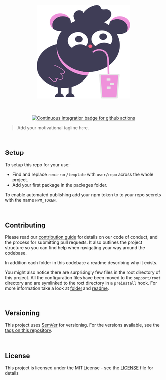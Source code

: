 <div align="center">
  <br />
  <div align="center">
    <img width="300" height="300" src="../support/assets/logo.svg" alt="svg logo" />
  </div>
  <br />
  <br />
  <br />
  <div align="center">
    <a href="https://github.com/remirror/template/actions?query=workflow:ci"><img src="https://github.com/remirror/template/workflows/ci/badge.svg?branch=next" alt="Continuous integration badge for github actions" /></a>
  </div>
</div>

> Add your motivational tagline here.

<br />

## Setup

To setup this repo for your use:

- Find and replace `remirror/template` with `user/repo` across the whole project.
- Add your first package in the packages folder.

To enable automated publishing add your npm token to to your repo secrets with the name `NPM_TOKEN`.

<br />

## Contributing

Please read our [contribution guide] for details on our code of conduct, and the process for submitting pull requests. It also outlines the project structure so you can find help when navigating your way around the codebase.

In addition each folder in this codebase a readme describing why it exists.

You might also notice there are surprisingly few files in the root directory of this project. All the configuration files have been moved to the `support/root` directory and are symlinked to the root directory in a `preinstall` hook. For more information take a look at [folder](support/root) and [readme](support/root/readme.md).

<br />

## Versioning

This project uses [SemVer](http://semver.org/) for versioning. For the versions available, see the [tags on this repository](https://github.com/remirror/template/tags).

<br />

## License

This project is licensed under the MIT License - see the [LICENSE](LICENSE) file for details

[contribution guide]: docs/contributing
[typescript]: https://github.com/microsoft/Typescript
